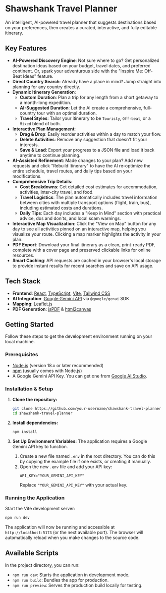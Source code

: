 # Shawshank Travel Planner

An intelligent, AI-powered travel planner that suggests destinations based on your preferences, then creates a curated, interactive, and fully editable itinerary.

<!-- Placeholder for a screenshot or GIF of the app in action -->
<!-- ![Shawshank Travel Planner Demo](link-to-your-screenshot.png) -->

## Key Features

-   **AI-Powered Discovery Engine**: Not sure where to go? Get personalized destination ideas based on your budget, travel dates, and preferred continent. Or, spark your adventurous side with the "Inspire Me: Off-Beat Ideas" feature.
-   **Direct Country Search**: Already have a place in mind? Jump straight into planning for any country directly.
-   **Dynamic Itinerary Generation**:
    -   **Custom Duration**: Plan a trip for any length from a short getaway to a month-long expedition.
    -   **AI-Suggested Duration**: Let the AI create a comprehensive, full-country tour with an optimal duration.
    -   **Travel Styles**: Tailor your itinerary to be `Touristy`, `Off-beat`, or a `Mixed` blend of both.
-   **Interactive Plan Management**:
    -   **Drag & Drop**: Easily reorder activities within a day to match your flow.
    -   **Delete Activities**: Remove any suggestion that doesn't fit your interests.
    -   **Save & Load**: Export your progress to a JSON file and load it back anytime to continue planning.
-   **AI-Assisted Refinement**: Made changes to your plan? Add new requests and click "Rebuild Itinerary" to have the AI re-optimize the entire schedule, travel routes, and daily tips based on your modifications.
-   **Comprehensive Trip Details**:
    -   **Cost Breakdowns**: Get detailed cost estimates for accommodation, activities, inter-city travel, and food.
    -   **Travel Logistics**: The plan automatically includes travel information between cities with multiple transport options (flight, train, bus), including estimated costs and durations.
    -   **Daily Tips**: Each day includes a "Keep in Mind" section with practical advice, dos and don'ts, and local scam warnings.
-   **Interactive Map Visualization**: Click the "View on Map" button for any day to see all activities pinned on an interactive map, helping you visualize your route. Clicking a map marker highlights the activity in your plan.
-   **PDF Export**: Download your final itinerary as a clean, print-ready PDF, complete with a cover page and preserved clickable links for online resources.
-   **Smart Caching**: API requests are cached in your browser's local storage to provide instant results for recent searches and save on API usage.


## Tech Stack

-   **Frontend**: [React](https://reactjs.org/), [TypeScript](https://www.typescriptlang.org/), [Vite](https://vitejs.dev/), [Tailwind CSS](https://tailwindcss.com/)
-   **AI Integration**: [Google Gemini API](https://ai.google.dev/) via `@google/genai` SDK
-   **Mapping**: [Leaflet.js](https://leafletjs.com/)
-   **PDF Generation**: [jsPDF](https://github.com/parallax/jsPDF) & [html2canvas](https://html2canvas.hertzen.com/)

## Getting Started

Follow these steps to get the development environment running on your local machine.

### Prerequisites

-   [Node.js](https://nodejs.org/) (version 18.x or later recommended)
-   [npm](https://www.npmjs.com/) (usually comes with Node.js)
-   A Google Gemini API Key. You can get one from [Google AI Studio](https://aistudio.google.com/app/apikey).

### Installation & Setup

1.  **Clone the repository:**
    ```bash
    git clone https://github.com/your-username/shawshank-travel-planner.git
    cd shawshank-travel-planner
    ```

2.  **Install dependencies:**
    ```bash
    npm install
    ```

3.  **Set Up Environment Variables:**
    The application requires a Google Gemini API key to function.
    1.  Create a new file named `.env` in the root directory. You can do this by copying the example file if one exists, or creating it manually.
    2.  Open the new `.env` file and add your API key:
        ```
        API_KEY="YOUR_GEMINI_API_KEY"
        ```
        Replace `"YOUR_GEMINI_API_KEY"` with your actual key.

### Running the Application

Start the Vite development server:

```bash
npm run dev
```

The application will now be running and accessible at `http://localhost:5173` (or the next available port). The browser will automatically reload when you make changes to the source code.

## Available Scripts

In the project directory, you can run:

-   `npm run dev`: Starts the application in development mode.
-   `npm run build`: Bundles the app for production.
-   `npm run preview`: Serves the production build locally for testing.